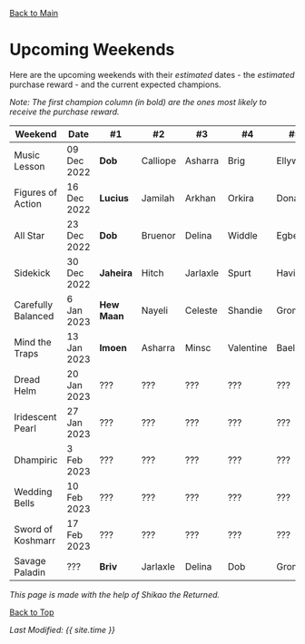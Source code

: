 [Back to Main](index.md)

# Upcoming Weekends
Here are the upcoming weekends with their *estimated* dates - the *estimated* purchase reward - and the current expected champions.

*Note: The first champion column (in bold) are the ones most likely to receive the purchase reward.*

| Weekend | Date | #1 | #2 | #3 | #4 | #5 | Reward |
|---|---|---|---|---|---|---|---|
| Music Lesson | 09 Dec 2022 | **Dob** | Calliope | Asharra | Brig | Ellywick | Golden Epic |
| Figures of Action | 16 Dec 2022 | **Lucius** | Jamilah | Arkhan | Orkira | Donaar | Golden Epic |
| All Star | 23 Dec 2022 | **Dob** | Bruenor | Delina | Widdle | Egbert | Golden Epic |
| Sidekick | 30 Dec 2022 | **Jaheira** | Hitch | Jarlaxle | Spurt | Havilar | Golden Epic |
| Carefully Balanced | 6 Jan 2023 | **Hew Maan** | Nayeli | Celeste | Shandie | Gromma | Golden Epic |
| Mind the Traps | 13 Jan 2023 | **Imoen** | Asharra | Minsc | Valentine | Baeloth | Golden Epic |
| Dread Helm | 20 Jan 2023 | ??? | ??? | ??? | ??? | ??? | ??? |
| Iridescent Pearl | 27 Jan 2023 | ??? | ??? | ??? | ??? | ??? | ??? |
| Dhampiric | 3 Feb 2023 | ??? | ??? | ??? | ??? | ??? | ??? |
| Wedding Bells | 10 Feb 2023 | ??? | ??? | ??? | ??? | ??? | ??? |
| Sword of Koshmarr | 17 Feb 2023 | ??? | ??? | ??? | ??? | ??? | ??? |
| Savage Paladin | ??? | **Briv** | Jarlaxle | Delina | Dob | Gromma | ??? |

*This page is made with the help of Shikao the Returned.*

[Back to Top](#top)

*Last Modified: {{ site.time }}*